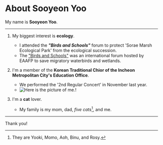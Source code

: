 
# About Sooyeon Yoo

My name is **Sooyeon Yoo**.

***

1. My biggest interest is **ecology**.
   - I attended the ***"Birds and Schools"*** forum to protect 'Sorae Marsh Ecological Park' from the ecological succession.
   - The ["Birds and Schools"](https://foundation.eaaflyway.net/%EC%A0%9C1%ED%9A%8C-%EB%8F%99%EC%95%84%EC%8B%9C%EC%95%84-%EB%8C%80%EC%96%91%EC%A3%BC-%EC%B2%A0%EC%83%88%EC%9D%B4%EB%8F%99%EA%B2%BD%EB%A1%9C-%EC%83%88%EC%99%80-%ED%95%99%EA%B5%90/) was an international forum hosted by EAAFP to save migratory waterbirds and wetlands.

2. I'm a member of the **Korean Traditional Chior of the Incheon Metropolitan City's Education Office**.
   - We performed the '2nd Regular Concert' in November last year.
   - ![Here is the picture of me.!](https://www.ice.go.kr/upload/board/552/2023/11/7987993c78ece203840329830553c081.jpg)

3. I'm a **cat** lover.
   - My family is my mom, dad, *five cats*[^1], and me.

[^1]: They are Yooki, Momo, Aoh, Binu, and Rosy.
***

Thank you!

